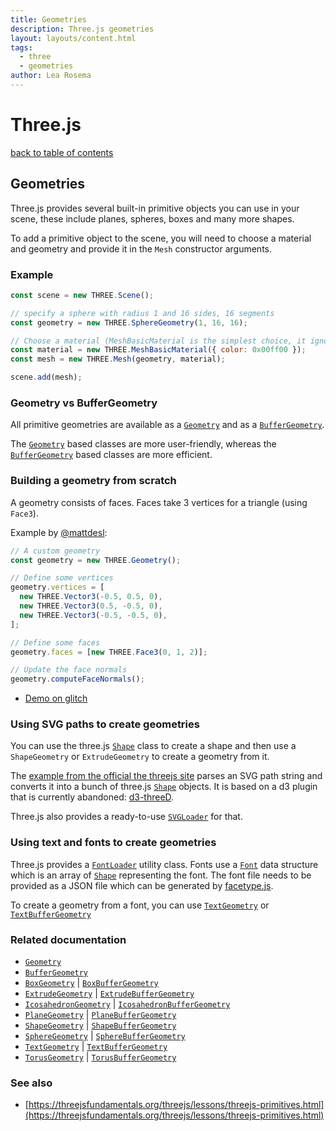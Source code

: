 ```yaml
---
title: Geometries
description: Three.js geometries
layout: layouts/content.html
tags:
  - three
  - geometries
author: Lea Rosema
---
```


# Three.js

[back to table of contents](../)

## Geometries

Three.js provides several built-in primitive objects you can use in your scene, these include planes, spheres, boxes and many more shapes.

To add a primitive object to the scene, you will need to choose a material and geometry and provide it
in the `Mesh` constructor arguments.

### Example

```js
const scene = new THREE.Scene();

// specify a sphere with radius 1 and 16 sides, 16 segments
const geometry = new THREE.SphereGeometry(1, 16, 16);

// Choose a material (MeshBasicMaterial is the simplest choice, it ignores lighting)
const material = new THREE.MeshBasicMaterial({ color: 0x00ff00 });
const mesh = new THREE.Mesh(geometry, material);

scene.add(mesh);
```

### Geometry vs BufferGeometry

All primitive geometries are available as a [`Geometry`](https://threejs.org/docs/index.html#api/en/core/Geometry) and as a [`BufferGeometry`](https://threejs.org/docs/index.html#api/en/core/BufferGeometry).

The [`Geometry`](https://threejs.org/docs/index.html#api/en/core/Geometry) based classes are more user-friendly, whereas the [`BufferGeometry`](https://threejs.org/docs/index.html#api/en/core/BufferGeometry) based classes are more efficient.

### Building a geometry from scratch

A geometry consists of faces. Faces take 3 vertices for a triangle (using `Face3`).

Example by [@mattdesl](https://twitter.com/mattdesl/):

```js
// A custom geometry
const geometry = new THREE.Geometry();

// Define some vertices
geometry.vertices = [
  new THREE.Vector3(-0.5, 0.5, 0),
  new THREE.Vector3(0.5, -0.5, 0),
  new THREE.Vector3(-0.5, -0.5, 0),
];

// Define some faces
geometry.faces = [new THREE.Face3(0, 1, 2)];

// Update the face normals
geometry.computeFaceNormals();
```

- [Demo on glitch](https://glitch.com/edit/#!/three-demo-geometry?path=sketch.js%3A1%3A0)

### Using SVG paths to create geometries

You can use the three.js [`Shape`](https://threejs.org/docs/index.html#api/en/extras/core/Shape) class to create a shape and then use a `ShapeGeometry` or `ExtrudeGeometry` to create a geometry from it.

The [example from the official the threejs site](https://github.com/mrdoob/three.js/blob/master/examples/webgl_geometry_extrude_shapes2.html) parses an SVG path string and converts it into a bunch of three.js [`Shape`](https://threejs.org/docs/index.html#api/en/extras/core/Shape) objects. It is based on a d3 plugin that is currently abandoned: [d3-threeD](https://github.com/asutherland/d3-threeD/blob/master/lib/d3-threeD.js).

Three.js also provides a ready-to-use [`SVGLoader`](https://threejs.org/docs/index.html#examples/en/loaders/SVGLoader) for that.

### Using text and fonts to create geometries

Three.js provides a [`FontLoader`](https://threejs.org/docs/index.html#api/en/loaders/FontLoader) utility class. Fonts use a [`Font`](https://threejs.org/docs/index.html#api/en/extras/core/Font) data structure which is an array of [`Shape`](https://threejs.org/docs/index.html#api/en/extras/core/Shape) representing the font. The font file needs to be provided as a JSON file which can
be generated by [facetype.js](https://gero3.github.io/facetype.js/).

To create a geometry from a font, you can use [`TextGeometry`](https://threejs.org/docs/index.html#api/en/geometries/TextGeometry) or [`TextBufferGeometry`](https://threejs.org/docs/index.html#api/en/geometries/TextGeometry)

### Related documentation

- [`Geometry`](https://threejs.org/docs/index.html#api/en/core/Geometry)
- [`BufferGeometry`](https://threejs.org/docs/index.html#api/en/core/BufferGeometry)
- [`BoxGeometry`](https://threejs.org/docs/index.html#api/en/geometries/BoxGeometry) | [`BoxBufferGeometry`](https://threejs.org/docs/index.html#api/en/geometries/BoxBufferGeometry)
- [`ExtrudeGeometry`](https://threejs.org/docs/index.html#api/en/geometries/ExtrudeGeometry) | [`ExtrudeBufferGeometry`](https://threejs.org/docs/index.html#api/en/geometries/ExtrudeBufferGeometry)
- [`IcosahedronGeometry`](https://threejs.org/docs/index.html#api/en/geometries/IcosahedronGeometry) | [`IcosahedronBufferGeometry`](https://threejs.org/docs/index.html#api/en/geometries/IcosahedronBufferGeometry)
- [`PlaneGeometry`](https://threejs.org/docs/index.html#api/en/geometries/PlaneGeometry) | [`PlaneBufferGeometry`](https://threejs.org/docs/index.html#api/en/geometries/PlaneBufferGeometry)
- [`ShapeGeometry`](https://threejs.org/docs/index.html#api/en/geometries/ShapeGeometry) | [`ShapeBufferGeometry`](https://threejs.org/docs/index.html#api/en/geometries/ShapeBufferGeometry)
- [`SphereGeometry`](https://threejs.org/docs/index.html#api/en/geometries/SphereGeometry) | [`SphereBufferGeometry`](https://threejs.org/docs/index.html#api/en/geometries/SphereBufferGeometry)
- [`TextGeometry`](https://threejs.org/docs/index.html#api/en/geometries/TextGeometry) | [`TextBufferGeometry`](https://threejs.org/docs/index.html#api/en/geometries/TextGeometry)
- [`TorusGeometry`](https://threejs.org/docs/index.html#api/en/geometries/TorusGeometry) | [`TorusBufferGeometry`](https://threejs.org/docs/index.html#api/en/geometries/TorusBufferGeometry)

### See also

- [https://threejsfundamentals.org/threejs/lessons/threejs-primitives.html](https://threejsfundamentals.org/threejs/lessons/threejs-primitives.html)
